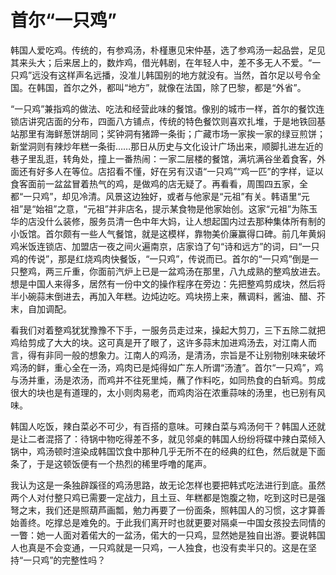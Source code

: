# 首尔“一只鸡”

韩国人爱吃鸡。传统的，有参鸡汤，朴槿惠见宋仲基，选了参鸡汤一起品尝，足见其来头大；后来居上的，数炸鸡，借光韩剧，在年轻人中，差不多无人不爱。“一只鸡”远没有这样声名远播，没准儿韩国别的地方就没有。当然，首尔足以号令全国。在韩国，首尔之外，都叫“地方”，就像在法国，除了巴黎，都是“外省”。 

“一只鸡”兼指鸡的做法、吃法和经营此味的餐馆。像别的城市一样，首尔的餐饮连锁店讲究店面的分布，四面八方铺点，传统的特色餐饮则喜欢扎堆，于是地铁回基站那里有海鲜葱饼胡同；奖钟洞有猪蹄一条街；广藏市场一家挨一家的绿豆煎饼；新堂洞则有辣炒年糕一条街……那日从历史与文化设计广场出来，顺脚扎进左近的巷子里乱逛，转角处，撞上一番热闹：一家二层楼的餐馆，满坑满谷坐着食客，外面还有好多人在等位。店招看不懂，好在另有汉语“一只鸡”“鸡一匹”的字样，证以食客面前一盆盆冒着热气的鸡，是做鸡的店无疑了。再看看，周围四五家，全都“一只鸡”，却见冷清。风景这边独好，或者与他家是“元祖”有关。韩语里“元祖”是“始祖”之意，“元祖”并非店名，提示某食物是他家始创。这家“元祖”为陈玉华的店没什么装修，服务员清一色中年大妈，让人想起国内过去那种集体所有制的小饭馆。首尔颇有一些人气餐馆，就是这模样，靠物美价廉赢得口碑。前几年黄焖鸡米饭连锁店、加盟店一夜之间火遍南京，店家诌了句“诗和远方”的词，曰“一只鸡的传说”，那是红烧鸡肉快餐饭，“一只鸡”，传说而已。首尔的“一只鸡”倒是一只整鸡，两三斤重，你面前汽炉上已是一盆鸡汤在那里，八九成熟的整鸡放进去。想是中国人来得多，居然有一份中文的操作程序在旁边：先把整鸡剪成块，然后将半小碗蒜末倒进去，再加入年糕。边炖边吃。鸡块捞上来，蘸调料，酱油、醋、芥末，自加调配。 

看我们对着整鸡犹犹豫豫不下手，一服务员走过来，操起大剪刀，三下五除二就把鸡给剪成了大大的块。这可真是开了眼了，这许多蒜末加进鸡汤去，对江南人而言，得有非同一般的想象力。江南人的鸡汤，是清汤，宗旨是不让别物别味来破坏鸡汤的鲜，重心全在一汤，鸡肉已是炖得如广东人所谓“汤渣”。首尔“一只鸡”，鸡与汤并重，汤是浓汤，而鸡并不往死里炖，蘸了作料吃，如同热食的白斩鸡。剪成很大的块也是有道理的，太小则肉易老，而鸡肉浴在浓重蒜味的汤里，也已别有风味。 

韩国人吃饭，辣白菜必不可少，有百搭的意味。可辣白菜与鸡汤何干？韩国人还就是让二者混搭了：待锅中物吃得差不多，就见邻桌的韩国人纷纷将碟中辣白菜倾入锅中，鸡汤顿时渲染成韩国饮食中那种几乎无所不在的经典的红色，然后就是下面条了，于是这顿饭便有一个热烈的稀里呼噜的尾声。 

我认为这是一条独辟蹊径的鸡汤思路，故无论怎样也要把韩式吃法进行到底。虽然两个人对付整只鸡已需要一定战力，且土豆、年糕都是饱腹之物，吃到这时已是强弩之末，我们还是照葫芦画瓢，勉力再要了一份面条，照韩国人的习惯，这才算善始善终。吃撑总是难免的。于此我们离开时也就更要对隔桌一中国女孩投去同情的一瞥：她一人面对着偌大的一盆汤，偌大的一只鸡，显然她是独自出游。要说韩国人也真是不会变通，一只鸡就是一只鸡，一人独食，也没有卖半只的。这是在坚持“一只鸡”的完整性吗？